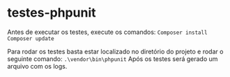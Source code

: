 # testes-phpunit

Antes de executar os testes, execute os comandos:
```Composer install```
```Composer update```

Para rodar os testes basta estar localizado no diretório do projeto e rodar o seguinte comando:
```.\vendor\bin\phpunit```
Após os testes será gerado um arquivo com os logs.
